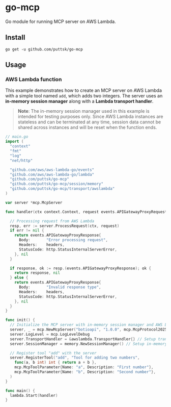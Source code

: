 # go-mcp
Go module for running MCP server on AWS Lambda.

## Install

```
go get -u github.com/puttsk/go-mcp
```

## Usage

### AWS Lambda function 

This example demonstrates how to create an MCP server on AWS Lambda with a simple tool named `add`, which adds two integers. The server uses an **in-memory session manager** along with a **Lambda transport handler**. 

> **Note**: The in-memory session manager used in this example is intended for testing purposes only. Since AWS Lambda instances are stateless and can be terminated at any time, session data cannot be shared across instances and will be reset when the function ends.


```go
// main.go
import (
  "context"
  "fmt"
  "log"
  "net/http"

  "github.com/aws/aws-lambda-go/events"
  "github.com/aws/aws-lambda-go/lambda"
  "github.com/puttsk/go-mcp"
  "github.com/puttsk/go-mcp/session/memory"
  "github.com/puttsk/go-mcp/transport/awslambda"
)

var server *mcp.McpServer

func handler(ctx context.Context, request events.APIGatewayProxyRequest) (events.APIGatewayProxyResponse, error) {

  // Processing request from AWS Lambda
  resp, err := server.ProcessRequest(ctx, request)
  if err != nil {
    return events.APIGatewayProxyResponse{
      Body:       "Error processing request",
      Headers:    headers,
      StatusCode: http.StatusInternalServerError,
    }, nil
  }

  if response, ok := resp.(events.APIGatewayProxyResponse); ok {
    return response, nil
  } else {
    return events.APIGatewayProxyResponse{
      Body:       "Invalid response type",
      Headers:    headers,
      StatusCode: http.StatusInternalServerError,
    }, nil
  }
}

func init() {
  // Initialize the MCP server with in-memory session manager and AWS Lambda transport handler
  server, _ = mcp.NewMcpServer("botioapi", "1.0.0", mcp.McpProtocol2025_30_26)
  server.LogLevel = mcp.LogLevelDebug
  server.TransportHandler = &awslambda.TransportHandler{} // Setup transport handler
  server.SessionManager = memory.NewSessionManager() // Setup in-memory session manager

  // Register tool "add" with the server
  server.RegisterTool("add", "Tool for adding two numbers",
    func(a, b int) int { return a + b },
    mcp.McpToolParameter{Name: "a", Description: "First number"},
    mcp.McpToolParameter{Name: "b", Description: "Second number"},
  )
}

func main() {
  lambda.Start(handler)
}
```
